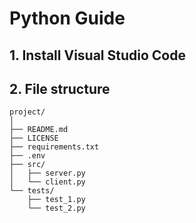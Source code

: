 # Python Guide

## 1. Install Visual Studio Code

## 2. File structure
```
project/
│
├── README.md
├── LICENSE
├── requirements.txt
├── .env
├── src/
│   ├── server.py
│   └── client.py
└── tests/
    ├── test_1.py
    └── test_2.py
```
